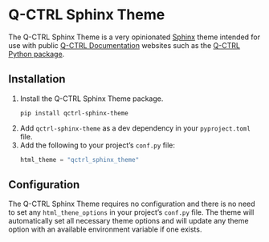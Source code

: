 # Q-CTRL Sphinx Theme

The Q-CTRL Sphinx Theme is a very opinionated [Sphinx](https://www.sphinx-doc.org/) theme intended for use with public [Q-CTRL Documentation](https://docs.q-ctrl.com/) websites such as the [Q-CTRL Python package](https://docs.q-ctrl.com/boulder-opal/references/qctrl/).

## Installation

1. Install the Q-CTRL Sphinx Theme package.
    ```shell
    pip install qctrl-sphinx-theme
    ```
1. Add `qctrl-sphinx-theme` as a dev dependency in your `pyproject.toml` file.
1. Add the following to your project’s `conf.py` file:
    ```python
    html_theme = "qctrl_sphinx_theme"
    ```

## Configuration

The Q-CTRL Sphinx Theme requires no configuration and there is no need to set any `html_thene_options` in your project’s `conf.py` file. The theme will automatically set all necessary theme options and will update any theme option with an available environment variable if one exists.
